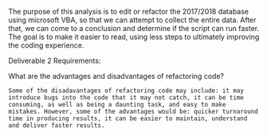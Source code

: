 The purpose of this analysis is to edit or refactor the 2017/2018 database using microsoft VBA, so that we can attempt to collect the entire data. After that, we can come to a conclusion and determine if the script can run faster. The goal is to make it easier to read, using less steps to ultimately improving the coding experience.
    
    
Deliverable 2 Requirements:

What are the advantages and disadvantages of refactoring code?

    Some of the disadavantages of refactoring code may include: it may introduce bugs into the code that it may not catch, it can be time consuming, as well as being a daunting task, and easy to make mistakes. However, some of the advantages would be: quicker turnaround time in producing results, it can be easier to maintain, understand and deliver faster results.
